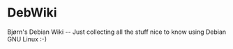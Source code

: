 # DebWiki
Bjørn's Debian Wiki -- Just collecting all the stuff nice to know using Debian GNU Linux :-)

